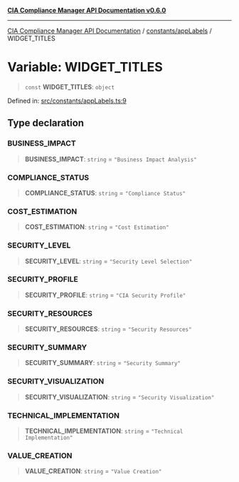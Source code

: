 [**CIA Compliance Manager API Documentation v0.6.0**](../../../README.md)

***

[CIA Compliance Manager API Documentation](../../../modules.md) / [constants/appLabels](../README.md) / WIDGET\_TITLES

# Variable: WIDGET\_TITLES

> `const` **WIDGET\_TITLES**: `object`

Defined in: [src/constants/appLabels.ts:9](https://github.com/Hack23/cia-compliance-manager/blob/ca083b463223765b22422b66b3a43930241849bd/src/constants/appLabels.ts#L9)

## Type declaration

### BUSINESS\_IMPACT

> **BUSINESS\_IMPACT**: `string` = `"Business Impact Analysis"`

### COMPLIANCE\_STATUS

> **COMPLIANCE\_STATUS**: `string` = `"Compliance Status"`

### COST\_ESTIMATION

> **COST\_ESTIMATION**: `string` = `"Cost Estimation"`

### SECURITY\_LEVEL

> **SECURITY\_LEVEL**: `string` = `"Security Level Selection"`

### SECURITY\_PROFILE

> **SECURITY\_PROFILE**: `string` = `"CIA Security Profile"`

### SECURITY\_RESOURCES

> **SECURITY\_RESOURCES**: `string` = `"Security Resources"`

### SECURITY\_SUMMARY

> **SECURITY\_SUMMARY**: `string` = `"Security Summary"`

### SECURITY\_VISUALIZATION

> **SECURITY\_VISUALIZATION**: `string` = `"Security Visualization"`

### TECHNICAL\_IMPLEMENTATION

> **TECHNICAL\_IMPLEMENTATION**: `string` = `"Technical Implementation"`

### VALUE\_CREATION

> **VALUE\_CREATION**: `string` = `"Value Creation"`
